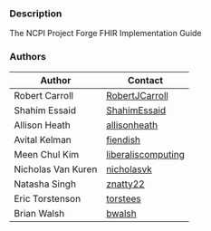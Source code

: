 ### Description

The NCPI Project Forge FHIR Implementation Guide

### Authors

| Author             | Contact                                                     |
| ------------------ | ----------------------------------------------------------- |
| Robert Carroll     | [RobertJCarroll](https://github.com/RobertJCarroll)         |
| Shahim Essaid      | [ShahimEssaid](https://github.com/ShahimEssaid)             |
| Allison Heath      | [allisonheath](https://github.com/allisonheath)             |
| Avital Kelman      | [fiendish](https://github.com/fiendish)                     |
| Meen Chul Kim      | [liberaliscomputing](https://github.com/liberaliscomputing) |
| Nicholas Van Kuren | [nicholasvk](https://github.com/nicholasvk)                 |
| Natasha Singh      | [znatty22](https://github.com/znatty22)                     |
| Eric Torstenson    | [torstees](https://github.com/torstees)                     |
| Brian Walsh        | [bwalsh](https://github.com/bwalsh)                         |
